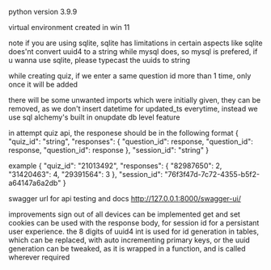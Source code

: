 python version 3.9.9

virtual environment created in win 11

note if you are using sqlite, sqlite has limitations in certain aspects like sqlite does'nt convert uuid4 to a string while mysql does, so mysql is prefered, if u wanna use sqlite, please typecast the uuids to string

while creating quiz, if we enter a same question id more than 1 time, only once it will be added

there will be some unwanted imports which were initially given, they can be removed, as we don't insert datetime for updated_ts everytime, instead we use sql alchemy's built in onupdate db level feature

in attempt quiz api, the responese should be in the following format
{
  "quiz_id": "string",
  "responses": {
    "question_id": response,
    "question_id": response,
    "question_id": response
  },
  "session_id": "string"
}

example
{
  "quiz_id": "21013492",
  "responses": {
    "82987650": 2,
    "31420463": 4,
    "29391564": 3
  },
  "session_id": "76f3f47d-7c72-4355-b5f2-a64147a6a2db"
}

swagger url for api testing and docs
http://127.0.0.1:8000/swagger-ui/

improvements
sign out of all devices can be implemented
get and set cookies can be used with the response body, for session id for a persistant user experience.
the 8 digits of uuid4 int is used for id generation in tables, which can be replaced, with auto incrementing primary keys, or the uuid generation can be tweaked, as it is wrapped in a function, and is called wherever required
